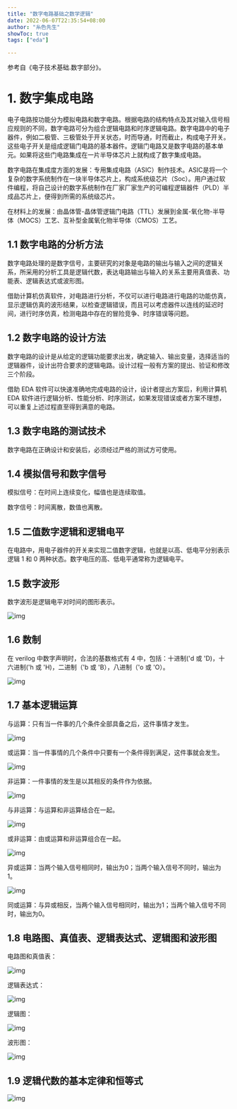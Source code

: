 ```yaml
---
title: "数字电路基础之数学逻辑"
date: 2022-06-07T22:35:54+08:00
author: "糸色先生"
showToc: true
tags: ["eda"]

---
```


参考自《电子技术基础.数字部分》。

# 1. 数字集成电路

电子电路按功能分为模拟电路和数字电路。根据电路的结构特点及其对输入信号相应规则的不同，数字电路可分为组合逻辑电路和时序逻辑电路。数字电路中的电子器件，例如二极管、三极管处于开关状态，时而导通，时而截止，构成电子开关。这些电子开关是组成逻辑门电路的基本器件。逻辑门电路又是数字电路的基本单元。如果将这些门电路集成在一片半导体芯片上就构成了数字集成电路。

数字电路在集成度方面的发展：专用集成电路（ASIC）制作技术。ASIC是将一个复杂的数字系统制作在一块半导体芯片上，构成系统级芯片（Soc）。用户通过软件编程，将自己设计的数字系统制作在厂家厂家生产的可编程逻辑器件（PLD）半成品芯片上，便得到所需的系统级芯片。

在材料上的发展：由晶体管-晶体管逻辑门电路（TTL）发展到金属-氧化物-半导体（MOCS）工艺、互补型金属氧化物半导体（CMOS）工艺。

## 1.1 数字电路的分析方法

数字电路处理的是数字信号，主要研究的对象是电路的输出与输入之间的逻辑关系，所采用的分析工具是逻辑代数，表达电路输出与输入的关系主要用真值表、功能表、逻辑表达式或波形图。

借助计算机仿真软件，对电路进行分析，不仅可以进行电路进行电路的功能仿真，显示逻辑仿真的波形结果，以检查逻辑错误，而且可以考虑器件以连线的延迟时间，进行时序仿真，检测电路中存在的冒险竞争、时序错误等问题。

## 1.2 数字电路的设计方法

数字电路的设计是从给定的逻辑功能要求出发，确定输入、输出变量，选择适当的逻辑器件，设计出符合要求的逻辑电路。设计过程一般有方案的提出、验证和修改三个阶段。

借助 EDA 软件可以快速准确地完成电路的设计，设计者提出方案后，利用计算机 EDA 软件进行逻辑分析、性能分析、时序测试，如果发现错误或者方案不理想，可以重复上述过程直至得到满意的电路。

## 1.3 数字电路的测试技术

数字电路在正确设计和安装后，必须经过严格的测试方可使用。


## 1.4 模拟信号和数字信号

模拟信号：在时间上连续变化，幅值也是连续取值。

数字信号：时间离散，数值也离散。

## 1.5 二值数字逻辑和逻辑电平

在电路中，用电子器件的开关来实现二值数字逻辑，也就是以高、低电平分别表示逻辑 1 和 0 两种状态。数字电压的高、低电平通常称为逻辑电平。

## 1.5 数字波形

数字波形是逻辑电平对时间的图形表示。

![img](https://cdn.jsdelivr.net/gh/lzxqaq/jsdelivr@master/image/2022-6-7/wave.png)

## 1.6 数制
在 verilog 中数字声明时，合法的基数格式有 4 中，包括：十进制('d 或 'D)，十六进制('h 或 'H)，二进制（'b 或 'B），八进制（'o 或 'O）。

![img](https://cdn.jsdelivr.net/gh/lzxqaq/jsdelivr@master/image/2022-6-7/number.png)

## 1.7 基本逻辑运算

与运算：只有当一件事的几个条件全部具备之后，这件事情才发生。

![img](https://cdn.jsdelivr.net/gh/lzxqaq/jsdelivr@master/image/2022-6-7/and.png)

或运算：当一件事情的几个条件中只要有一个条件得到满足，这件事就会发生。

![img](https://cdn.jsdelivr.net/gh/lzxqaq/jsdelivr@master/image/2022-6-7/or.png)

非运算：一件事情的发生是以其相反的条件作为依据。

![img](https://cdn.jsdelivr.net/gh/lzxqaq/jsdelivr@master/image/2022-6-7/no.png)

与非运算：与运算和非运算结合在一起。

![img](https://cdn.jsdelivr.net/gh/lzxqaq/jsdelivr@master/image/2022-6-7/andno.png)

或非运算：由或运算和非运算组合在一起。

![img](https://cdn.jsdelivr.net/gh/lzxqaq/jsdelivr@master/image/2022-6-7/orno.png)

异或运算：当两个输入信号相同时，输出为0；当两个输入信号不同时，输出为1。

![img](https://cdn.jsdelivr.net/gh/lzxqaq/jsdelivr@master/image/2022-6-7/a+b.png)

同或运算：与异或相反，当两个输入信号相同时，输出为1；当两个输入信号不同时，输出为0。

## 1.8 电路图、真值表、逻辑表达式、逻辑图和波形图

电路图和真值表：

![img](https://cdn.jsdelivr.net/gh/lzxqaq/jsdelivr@master/image/2022-6-7/1_6_1.png)

逻辑表达式：

![img](https://cdn.jsdelivr.net/gh/lzxqaq/jsdelivr@master/image/2022-6-7/1_6_2.png)

逻辑图：

![img](https://cdn.jsdelivr.net/gh/lzxqaq/jsdelivr@master/image/2022-6-7/1_6_3.png)

波形图：

![img](https://cdn.jsdelivr.net/gh/lzxqaq/jsdelivr@master/image/2022-6-7/1_6_4.png)

## 1.9 逻辑代数的基本定律和恒等式

![img](https://cdn.jsdelivr.net/gh/lzxqaq/jsdelivr@master/image/2022-6-7/2.png)


